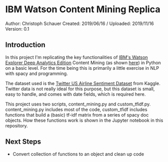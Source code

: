 # IBM Watson Content Mining Replica

Author: Christoph Schauer
Created: 2019/06/16 / Uploaded: 2019/11/16
Version: 0.1


## Introduction

In this project I'm replicating the key functionalities of [IBM's Watson Explorer Deep Analytics Edition](https://www.ibm.com/nl-en/products/watson-explorer) Content Mining (as shown [here](https://www.youtube.com/watch?v=B9SMcP1w3_o)) in Python on a basic level. For the time being this is primarily a little exercise in NLP with spacy and programming.

The dataset used is the [Twitter US Airline Sentiment Dataset](https://www.kaggle.com/crowdflower/twitter-airline-sentiment) from Kaggle.
Twitter data is not really ideal for this purpose, but this dataset is small, easy to handle, and comes with date fields, which is required here.

This project uses two scripts, content_mining.py and custom_tfidf.py. content_mining.py includes most of the code, custom_tfidf includes functions that build a (basic) tf-idf matrix from a series of spacy doc objects. How these functions work is shown in the Jupyter notebook in this repository.


## Next Steps

* Convert collection of functions to an object and clean up code
